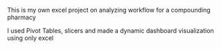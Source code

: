 This is my own excel project on analyzing workflow for a compounding pharmacy

I used Pivot Tables, slicers and made a dynamic dashboard visualization using only excel
